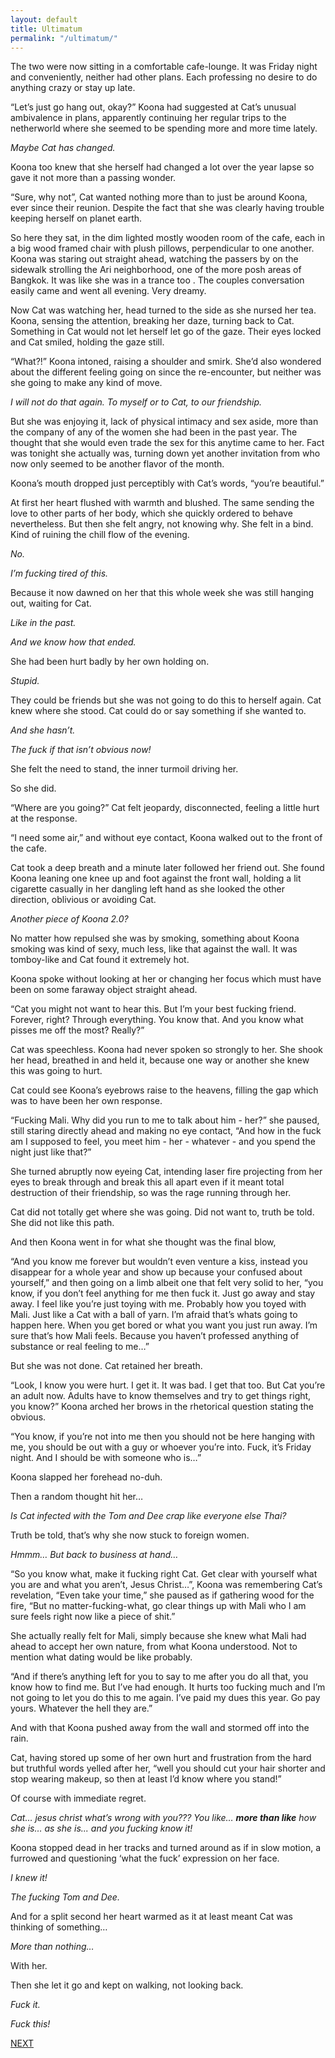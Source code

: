 ```yaml
---
layout: default
title: Ultimatum
permalink: "/ultimatum/"
---
```

<!-- wp:paragraph -->

The two were now sitting in a comfortable cafe-lounge. It was Friday night and conveniently, neither had other plans. Each professing no desire to do anything crazy or stay up late.&nbsp;

<!-- /wp:paragraph -->

<!-- wp:paragraph -->

“Let’s just go hang out, okay?” Koona had suggested at Cat’s unusual ambivalence in plans, apparently continuing her regular trips to the netherworld where she seemed to be spending more and more time lately.&nbsp;

<!-- /wp:paragraph -->

<!-- wp:paragraph -->

_Maybe Cat has changed.&nbsp;_

<!-- /wp:paragraph -->

<!-- wp:paragraph -->

Koona too knew that she herself had changed a lot over the year lapse so gave it not more than a passing wonder.

<!-- /wp:paragraph -->

<!-- wp:paragraph -->

“Sure, why not”, Cat wanted nothing more than to just be around Koona, ever since their reunion. Despite the fact that she was clearly having trouble keeping herself on planet earth.

<!-- /wp:paragraph -->

<!-- wp:paragraph -->

So here they sat, in the dim lighted mostly wooden room of the cafe, each in a big wood framed chair with plush pillows, perpendicular to one another. Koona was staring out straight ahead, watching the passers by on the sidewalk strolling the Ari neighborhood, one of the more posh areas of Bangkok. It was like she was in a trance too . The couples conversation easily came and went all evening. Very dreamy.

<!-- /wp:paragraph -->

<!-- wp:paragraph -->

Now Cat was watching her, head turned to the side as she nursed her tea. Koona, sensing the attention, breaking her daze, turning back to Cat. Something in Cat would not let herself let go of the gaze. Their eyes locked and Cat smiled, holding the gaze still.

<!-- /wp:paragraph -->

<!-- wp:paragraph -->

“What?!” Koona intoned, raising a shoulder and smirk. She’d also wondered about the different feeling going on since the re-encounter, but neither was she going to make any kind of move.&nbsp;

<!-- /wp:paragraph -->

<!-- wp:paragraph -->

_I will not do that again. To myself or to Cat, to our friendship.&nbsp;_

<!-- /wp:paragraph -->

<!-- wp:paragraph -->

But she was enjoying it, lack of physical intimacy and sex aside, more than the company of any of the women she had been in the past year. The thought that she would even trade the sex for this anytime came to her. Fact was tonight she actually was, turning down yet another invitation from who now only seemed to be another flavor of the month.&nbsp;

<!-- /wp:paragraph -->

<!-- wp:paragraph -->

Koona’s mouth dropped just perceptibly with Cat’s words, “you’re beautiful.”

<!-- /wp:paragraph -->

<!-- wp:paragraph -->

At first her heart flushed with warmth and blushed. The same sending the love to other parts of her body, which she quickly ordered to behave nevertheless. But then she felt angry, not knowing why. She felt in a bind. Kind of ruining the chill flow of the evening.&nbsp;

<!-- /wp:paragraph -->

<!-- wp:paragraph -->

_No.&nbsp;_

<!-- /wp:paragraph -->

<!-- wp:paragraph -->

_I’m fucking tired of this._

<!-- /wp:paragraph -->

<!-- wp:paragraph -->

Because it now dawned on her that this whole week she was still hanging out, waiting for Cat.&nbsp;

<!-- /wp:paragraph -->

<!-- wp:paragraph -->

_Like in the past.&nbsp;_

<!-- /wp:paragraph -->

<!-- wp:paragraph -->

_And we know how that ended._

<!-- /wp:paragraph -->

<!-- wp:paragraph -->

She had been hurt badly by her own holding on.

<!-- /wp:paragraph -->

<!-- wp:paragraph -->

_Stupid._

<!-- /wp:paragraph -->

<!-- wp:paragraph -->

They could be friends but she was not going to do this to herself again. Cat knew where she stood. Cat could do or say something if she wanted to.&nbsp;

<!-- /wp:paragraph -->

<!-- wp:paragraph -->

_And she hasn’t._ &nbsp;

<!-- /wp:paragraph -->

<!-- wp:paragraph -->

_The fuck if that isn’t obvious now!_

<!-- /wp:paragraph -->

<!-- wp:paragraph -->

She felt the need to stand, the inner turmoil driving her.&nbsp;

<!-- /wp:paragraph -->

<!-- wp:paragraph -->

So she did.

<!-- /wp:paragraph -->

<!-- wp:paragraph -->

“Where are you going?” Cat felt jeopardy, disconnected, feeling a little hurt at the response.

<!-- /wp:paragraph -->

<!-- wp:paragraph -->

“I need some air,” and without eye contact, Koona walked out to the front of the cafe.

<!-- /wp:paragraph -->

<!-- wp:paragraph -->

Cat took a deep breath and a minute later followed her friend out. She found Koona leaning one knee up and foot against the front wall, holding a lit cigarette casually in her dangling left hand as she looked the other direction, oblivious or avoiding Cat.&nbsp;

<!-- /wp:paragraph -->

<!-- wp:paragraph -->

_Another piece of Koona 2.0?&nbsp;_

<!-- /wp:paragraph -->

<!-- wp:paragraph -->

No matter how repulsed she was by smoking, something about Koona smoking was kind of sexy, much less, like that against the wall. It was tomboy-like and Cat found it extremely hot.

<!-- /wp:paragraph -->

<!-- wp:paragraph -->

Koona spoke without looking at her or changing her focus which must have been on some faraway object straight ahead.&nbsp;

<!-- /wp:paragraph -->

<!-- wp:paragraph -->

“Cat you might not want to hear this. But I’m your best fucking friend. Forever, right? Through everything. You know that. And you know what pisses me off the most? Really?”

<!-- /wp:paragraph -->

<!-- wp:paragraph -->

Cat was speechless. Koona had never spoken so strongly to her. She shook her head, breathed in and held it, because one way or another she knew this was going to hurt.

<!-- /wp:paragraph -->

<!-- wp:paragraph -->

Cat could see Koona’s eyebrows raise to the heavens, filling the gap which was to have been her own response.

<!-- /wp:paragraph -->

<!-- wp:paragraph -->

“Fucking Mali. Why did you run to me to talk about him - her?” she paused, still staring directly ahead and making no eye contact, “And how in the fuck am I supposed to feel, you meet him - her - whatever - and you spend the night just like that?”&nbsp;

<!-- /wp:paragraph -->

<!-- wp:paragraph -->

She turned abruptly now eyeing Cat, intending laser fire projecting from her eyes to break through and break this all apart even if it meant total destruction of their friendship, so was the rage running through her.

<!-- /wp:paragraph -->

<!-- wp:paragraph -->

Cat did not totally get where she was going. Did not want to, truth be told. She did not like this path.

<!-- /wp:paragraph -->

<!-- wp:paragraph -->

And then Koona went in for what she thought was the final blow,&nbsp;

<!-- /wp:paragraph -->

<!-- wp:paragraph -->

“And you know me forever but wouldn’t even venture a kiss, instead you disappear for a whole year and show up because your confused about yourself,” and then going on a limb albeit one that felt very solid to her, “you know, if you don’t feel anything for me then fuck it. Just go away and stay away. I feel like you’re just toying with me. Probably how you toyed with Mali. Just like a Cat with a ball of yarn. I’m afraid that’s whats going to happen here. When you get bored or what you want you just run away. I’m sure that’s how Mali feels. Because you haven’t professed anything of substance or real feeling to me…”

<!-- /wp:paragraph -->

<!-- wp:paragraph -->

But she was not done. Cat retained her breath.

<!-- /wp:paragraph -->

<!-- wp:paragraph -->

“Look, I know you were hurt. I get it. It was bad. I get that too. But Cat you’re an adult now. Adults have to know themselves and try to get things right, you know?” Koona arched her brows in the rhetorical question stating the obvious.&nbsp;

<!-- /wp:paragraph -->

<!-- wp:paragraph -->

“You know, if you’re not into me then you should not be here hanging with me, you should be out with a guy or whoever you’re into. Fuck, it’s Friday night. And I should be with someone who is…”

<!-- /wp:paragraph -->

<!-- wp:paragraph -->

Koona slapped her forehead no-duh.

<!-- /wp:paragraph -->

<!-- wp:paragraph -->

Then a random thought hit her…&nbsp;

<!-- /wp:paragraph -->

<!-- wp:paragraph -->

_Is Cat infected with the Tom and Dee crap like everyone else Thai?_&nbsp;

<!-- /wp:paragraph -->

<!-- wp:paragraph -->

Truth be told, that’s why she now stuck to foreign women.&nbsp;

<!-- /wp:paragraph -->

<!-- wp:paragraph -->

_Hmmm… But back to business at hand…_

<!-- /wp:paragraph -->

<!-- wp:paragraph -->

“So you know what, make it fucking right Cat. Get clear with yourself what you are and what you aren’t, Jesus Christ…”, Koona was remembering Cat’s revelation, “Even take your time,” she paused as if gathering wood for the fire, “But no matter-fucking-what, go clear things up with Mali who I am sure feels right now like a piece of shit.”&nbsp;

<!-- /wp:paragraph -->

<!-- wp:paragraph -->

She actually really felt for Mali, simply because she knew what Mali had ahead to accept her own nature, from what Koona understood. Not to mention what dating would be like probably.

<!-- /wp:paragraph -->

<!-- wp:paragraph -->

“And if there’s anything left for you to say to me after you do all that, you know how to find me. But I’ve had enough. It hurts too fucking much and I’m not going to let you do this to me again. I’ve paid my dues this year. Go pay yours. Whatever the hell they are.”

<!-- /wp:paragraph -->

<!-- wp:paragraph -->

And with that Koona pushed away from the wall and stormed off into the rain.

<!-- /wp:paragraph -->

<!-- wp:paragraph -->

Cat, having stored up some of her own hurt and frustration from the hard but truthful words yelled after her, “well you should cut your hair shorter and stop wearing makeup, so then at least I’d know where you stand!”&nbsp;

<!-- /wp:paragraph -->

<!-- wp:paragraph -->

Of course with immediate regret.

<!-- /wp:paragraph -->

<!-- wp:paragraph -->

_Cat… jesus christ what’s wrong with you??? You like…_ **_more than like_** _how she is… as she is... and you fucking know it!_

<!-- /wp:paragraph -->

<!-- wp:paragraph -->

Koona stopped dead in her tracks and turned around as if in slow motion, a furrowed and questioning ‘what the fuck’ expression on her face.&nbsp;

<!-- /wp:paragraph -->

<!-- wp:paragraph -->

_I knew it!_

<!-- /wp:paragraph -->

<!-- wp:paragraph -->

_The fucking Tom and Dee. &nbsp;_

<!-- /wp:paragraph -->

<!-- wp:paragraph -->

And for a split second her heart warmed as it at least meant Cat was thinking of something…

<!-- /wp:paragraph -->

<!-- wp:paragraph -->

_More than nothing…_

<!-- /wp:paragraph -->

<!-- wp:paragraph -->

With her.

<!-- /wp:paragraph -->

<!-- wp:paragraph -->

Then she let it go and kept on walking, not looking back.&nbsp;

<!-- /wp:paragraph -->

<!-- wp:paragraph -->

_Fuck it.&nbsp;_

<!-- /wp:paragraph -->

<!-- wp:paragraph -->

_Fuck this!_

<!-- /wp:paragraph -->

<!-- wp:paragraph -->

[NEXT](https://ffs.alexikaruna.com/the-motley-crew-and-thailand/)

<!-- /wp:paragraph -->


